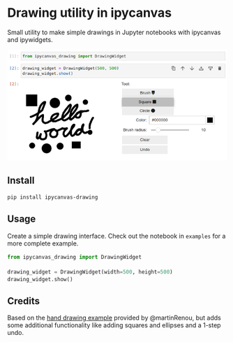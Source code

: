 # Drawing utility in ipycanvas
Small utility to make simple drawings in Jupyter notebooks with ipycanvas and ipywidgets.

![Example usage](img/example_screenshot.png)


## Install
```bash
pip install ipycanvas-drawing
```

## Usage
Create a simple drawing interface. Check out the notebook in `examples` for a more complete example.

```python
from ipycanvas_drawing import DrawingWidget

drawing_widget = DrawingWidget(width=500, height=500)
drawing_widget.show()
```

## Credits
Based on the [hand drawing example](https://github.com/martinRenou/ipycanvas/blob/master/examples/hand_drawing.ipynb) provided by @martinRenou, but adds some additional functionality like adding squares and ellipses and a 1-step undo.
